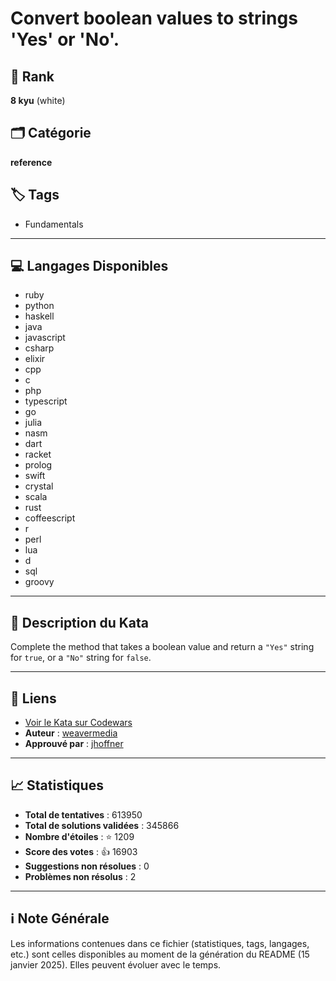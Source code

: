 # Convert boolean values to strings 'Yes' or 'No'.

## 🏅 Rank
**8 kyu** (white)

## 🗂️ Catégorie
**reference**

## 🏷️ Tags
- Fundamentals

---

## 💻 Langages Disponibles
- ruby
- python
- haskell
- java
- javascript
- csharp
- elixir
- cpp
- c
- php
- typescript
- go
- julia
- nasm
- dart
- racket
- prolog
- swift
- crystal
- scala
- rust
- coffeescript
- r
- perl
- lua
- d
- sql
- groovy

---

## 📜 Description du Kata

Complete the method that takes a boolean value and return a `"Yes"` string for `true`, or a `"No"` string for `false`.


---

## 🔗 Liens
- [Voir le Kata sur Codewars](https://www.codewars.com/kata/53369039d7ab3ac506000467)
- **Auteur** : [weavermedia](https://www.codewars.com/users/weavermedia)
- **Approuvé par** : [jhoffner](https://www.codewars.com/users/jhoffner)

---

## 📈 Statistiques
- **Total de tentatives** : 613950
- **Total de solutions validées** : 345866
- **Nombre d'étoiles** : ⭐ 1209
- **Score des votes** : 👍 16903
- **Suggestions non résolues** : 0
- **Problèmes non résolus** : 2

---

## ℹ️ Note Générale
Les informations contenues dans ce fichier (statistiques, tags, langages, etc.) sont celles disponibles au moment de la génération du README (15 janvier 2025). Elles peuvent évoluer avec le temps.
